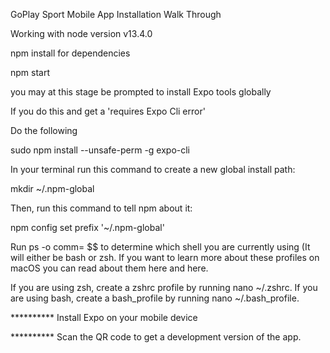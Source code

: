 GoPlay Sport Mobile App
Installation Walk Through

Working with node version v13.4.0

npm install for dependencies

npm start

you may at this stage be prompted to install Expo tools globally

If you do this and get a 'requires Expo Cli error'

Do the following

sudo npm install --unsafe-perm -g expo-cli

In your terminal run this command to create a new global install path:  

mkdir ~/.npm-global

Then, run this command to tell npm about it:  

npm config set prefix '~/.npm-global'

Run ps -o comm= $$ to determine which shell you are currently using (It will either be bash or zsh. If you want to learn more about these profiles on macOS you can read about them here and here.

If you are using zsh, create a zshrc profile by running nano ~/.zshrc. If you are using bash, create a bash_profile by running nano ~/.bash_profile.

**********  Install Expo on your mobile device 

**********  Scan the QR code to get a development version of the app.
